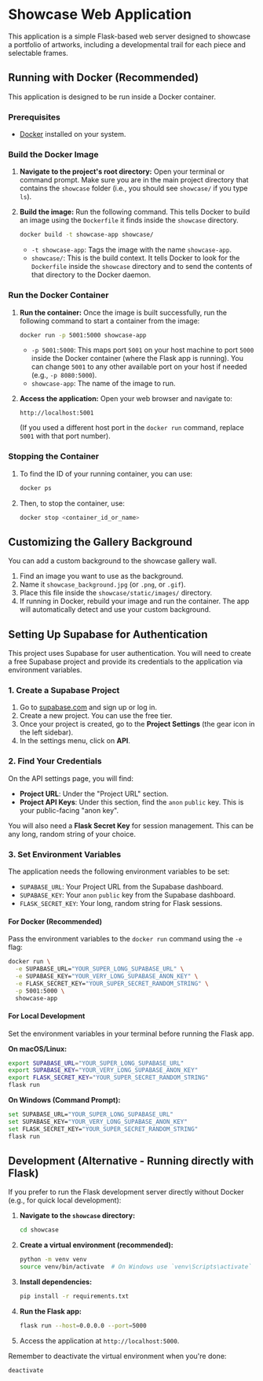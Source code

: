 # Showcase Web Application

This application is a simple Flask-based web server designed to showcase a portfolio of artworks, including a developmental trail for each piece and selectable frames.

## Running with Docker (Recommended)

This application is designed to be run inside a Docker container.

### Prerequisites

*   [Docker](https://docs.docker.com/get-docker/) installed on your system.

### Build the Docker Image

1.  **Navigate to the project's root directory:**
    Open your terminal or command prompt. Make sure you are in the main project directory that contains the `showcase` folder (i.e., you should see `showcase/` if you type `ls`).

2.  **Build the image:**
    Run the following command. This tells Docker to build an image using the `Dockerfile` it finds inside the `showcase` directory.
    ```bash
    docker build -t showcase-app showcase/
    ```
    *   `-t showcase-app`: Tags the image with the name `showcase-app`.
    *   `showcase/`: This is the build context. It tells Docker to look for the `Dockerfile` inside the `showcase` directory and to send the contents of that directory to the Docker daemon.

### Run the Docker Container

1.  **Run the container:**
    Once the image is built successfully, run the following command to start a container from the image:
    ```bash
    docker run -p 5001:5000 showcase-app
    ```
    *   `-p 5001:5000`: This maps port `5001` on your host machine to port `5000` inside the Docker container (where the Flask app is running). You can change `5001` to any other available port on your host if needed (e.g., `-p 8080:5000`).
    *   `showcase-app`: The name of the image to run.

2.  **Access the application:**
    Open your web browser and navigate to:
    ```
    http://localhost:5001
    ```
    (If you used a different host port in the `docker run` command, replace `5001` with that port number).

### Stopping the Container

1.  To find the ID of your running container, you can use:
    ```bash
    docker ps
    ```
2.  Then, to stop the container, use:
    ```bash
    docker stop <container_id_or_name>
    ```

## Customizing the Gallery Background

You can add a custom background to the showcase gallery wall.

1.  Find an image you want to use as the background.
2.  Name it `showcase_background.jpg` (or `.png`, or `.gif`).
3.  Place this file inside the `showcase/static/images/` directory.
4.  If running in Docker, rebuild your image and run the container. The app will automatically detect and use your custom background.

## Setting Up Supabase for Authentication

This project uses Supabase for user authentication. You will need to create a free Supabase project and provide its credentials to the application via environment variables.

### 1. Create a Supabase Project

1.  Go to [supabase.com](https://supabase.com/) and sign up or log in.
2.  Create a new project. You can use the free tier.
3.  Once your project is created, go to the **Project Settings** (the gear icon in the left sidebar).
4.  In the settings menu, click on **API**.

### 2. Find Your Credentials

On the API settings page, you will find:

*   **Project URL**: Under the "Project URL" section.
*   **Project API Keys**: Under this section, find the `anon` `public` key. This is your public-facing "anon key".

You will also need a **Flask Secret Key** for session management. This can be any long, random string of your choice.

### 3. Set Environment Variables

The application needs the following environment variables to be set:

*   `SUPABASE_URL`: Your Project URL from the Supabase dashboard.
*   `SUPABASE_KEY`: Your `anon` `public` key from the Supabase dashboard.
*   `FLASK_SECRET_KEY`: Your long, random string for Flask sessions.

#### For Docker (Recommended)

Pass the environment variables to the `docker run` command using the `-e` flag:

```bash
docker run \
  -e SUPABASE_URL="YOUR_SUPER_LONG_SUPABASE_URL" \
  -e SUPABASE_KEY="YOUR_VERY_LONG_SUPABASE_ANON_KEY" \
  -e FLASK_SECRET_KEY="YOUR_SUPER_SECRET_RANDOM_STRING" \
  -p 5001:5000 \
  showcase-app
```

#### For Local Development

Set the environment variables in your terminal before running the Flask app.

**On macOS/Linux:**
```bash
export SUPABASE_URL="YOUR_SUPER_LONG_SUPABASE_URL"
export SUPABASE_KEY="YOUR_VERY_LONG_SUPABASE_ANON_KEY"
export FLASK_SECRET_KEY="YOUR_SUPER_SECRET_RANDOM_STRING"
flask run
```

**On Windows (Command Prompt):**
```bash
set SUPABASE_URL="YOUR_SUPER_LONG_SUPABASE_URL"
set SUPABASE_KEY="YOUR_VERY_LONG_SUPABASE_ANON_KEY"
set FLASK_SECRET_KEY="YOUR_SUPER_SECRET_RANDOM_STRING"
flask run
```

## Development (Alternative - Running directly with Flask)

If you prefer to run the Flask development server directly without Docker (e.g., for quick local development):

1.  **Navigate to the `showcase` directory:**
    ```bash
    cd showcase
    ```
2.  **Create a virtual environment (recommended):**
    ```bash
    python -m venv venv
    source venv/bin/activate  # On Windows use `venv\Scripts\activate`
    ```
3.  **Install dependencies:**
    ```bash
    pip install -r requirements.txt
    ```
4.  **Run the Flask app:**
    ```bash
    flask run --host=0.0.0.0 --port=5000
    ```
5.  Access the application at `http://localhost:5000`.

Remember to deactivate the virtual environment when you're done:
```bash
deactivate
```

